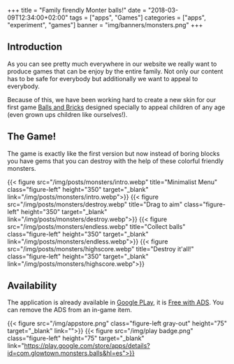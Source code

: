 +++
title = "Family firendly Monter balls!"
date = "2018-03-09T12:34:00+02:00"
tags = ["apps", "Games"]
categories = ["apps", "experiment", "games"]
banner = "img/banners/monsters.png"
+++

## Introduction
As you can see pretty much everywhere in our website we really want to produce games that can be enjoy by the entire family. Not only our content has to be safe for everybody but additionally we want to appeal to everybody.

Because of this, we have been working hard to create a new skin for our first game [Balls and Bricks](/blog//2018/02/21/balls-bricks-game/) designed specially to appeal children of any age (even grown ups children like ourselves!).


## The Game!

The game is exactly like the first version but now instead of boring blocks you have gems that you can destroy with the help of these colorful friendly monsters.


{{< figure src="/img/posts/monsters/intro.webp" title="Minimalist Menu" class="figure-left" height="350" target="_blank" link="/img/posts/monsters/intro.webp">}}
{{< figure src="/img/posts/monsters/destroy.webp" title="Drag to aim" class="figure-left" height="350" target="_blank" link="/img/posts/monsters/destroy.webp">}}
{{< figure src="/img/posts/monsters/endless.webp" title="Collect balls" class="figure-left" height="350" target="_blank" link="/img/posts/monsters/endless.webp">}}
{{< figure src="/img/posts/monsters/highscore.webp" title="Destroy it'all!" class="figure-left" height="350" target="_blank" link="/img/posts/monsters/highscore.webp">}}

## Availability

The application is already available in [Google PLay](https://play.google.com/store/apps/developer?id=GlowTown+Studio), it is 
[Free with ADS](https://play.google.com/store/apps/details?id=com.glowtown.monsters.balls&hl=es). You can remove the ADS from an in-game item.

{{< figure src="/img/appstore.png" class="figure-left gray-out" height="75" target="_blank" link="">}}
{{< figure src="/img/play badge.png" class="figure-left" height="75" target="_blank" link="https://play.google.com/store/apps/details?id=com.glowtown.monsters.balls&hl=es">}}
